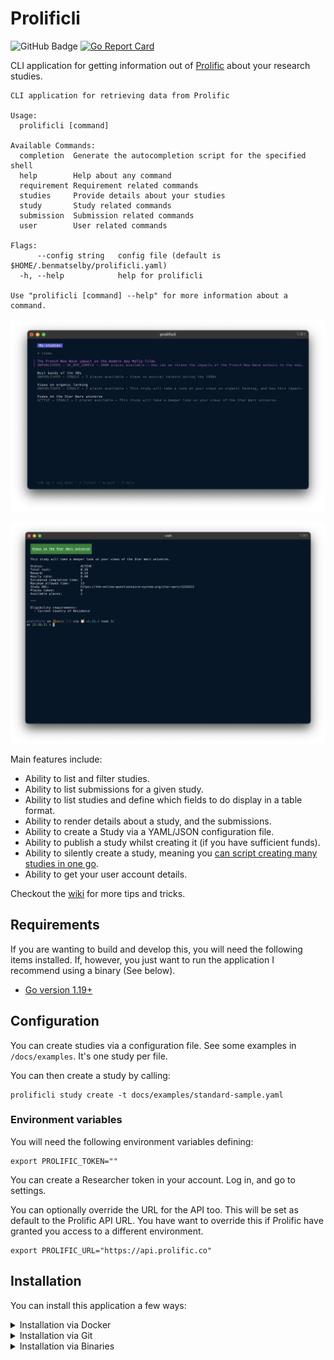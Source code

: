 # Prolificli

![GitHub Badge](https://github.com/benmatselby/prolificli/workflows/Go/badge.svg)
[![Go Report Card](https://goreportcard.com/badge/github.com/benmatselby/prolificli)](https://goreportcard.com/report/github.com/benmatselby/prolificli)

CLI application for getting information out of [Prolific](https://www.prolific.co) about your research studies.

```text
CLI application for retrieving data from Prolific

Usage:
  prolificli [command]

Available Commands:
  completion  Generate the autocompletion script for the specified shell
  help        Help about any command
  requirement Requirement related commands
  studies     Provide details about your studies
  study       Study related commands
  submission  Submission related commands
  user        User related commands

Flags:
      --config string   config file (default is $HOME/.benmatselby/prolificli.yaml)
  -h, --help            help for prolificli

Use "prolificli [command] --help" for more information about a command.
```

![List view of studies](docs/img/list-view.png)

![Detail view of a study](docs/img/detail-view.png)

Main features include:

- Ability to list and filter studies.
- Ability to list submissions for a given study.
- Ability to list studies and define which fields to do display in a table format.
- Ability to render details about a study, and the submissions.
- Ability to create a Study via a YAML/JSON configuration file.
- Ability to publish a study whilst creating it (if you have sufficient funds).
- Ability to silently create a study, meaning you [can script creating many studies in one go](https://github.com/benmatselby/prolificli/wiki/Create-multiple-studies-via-a-bash-script).
- Ability to get your user account details.

Checkout the [wiki](https://github.com/benmatselby/prolificli/wiki) for more tips and tricks.

## Requirements

If you are wanting to build and develop this, you will need the following items installed. If, however, you just want to run the application I recommend using a binary (See below).

- [Go version 1.19+](https://go.dev/doc/install)

## Configuration

You can create studies via a configuration file. See some examples in `/docs/examples`. It's one study per file.

You can then create a study by calling:

```shell
prolificli study create -t docs/examples/standard-sample.yaml
```

### Environment variables

You will need the following environment variables defining:

```shell
export PROLIFIC_TOKEN=""
```

You can create a Researcher token in your account. Log in, and go to settings.

You can optionally override the URL for the API too. This will be set as default to the Prolific API URL. You have want to override this if Prolific have granted you access to a different environment.

```shell
export PROLIFIC_URL="https://api.prolific.co"
```

## Installation

You can install this application a few ways:

<details>
<summary>Installation via Docker</summary>

Other than requiring [docker](http://docker.com) to be installed, there are no other requirements to run the application this way.

```shell
$ docker run \
  --rm \
  -t \
  -ePROLIFIC_URL \
  -ePROLIFIC_TOKEN \
  -v "${HOME}/.benmatselby":/root/.benmatselby \
  benmatselby/prolificli:latest "$@"
```

The `latest` tag mentioned above can be changed to a released version. For all releases, see [here](https://hub.docker.com/repository/docker/benmatselby/prolificli/tags).

| Tag      | What it means                                                                           |
| -------- | --------------------------------------------------------------------------------------- |
| `latest` | The latest released version                                                             |
| `main`   | The latest git commit, not released as a tag yet                                        |
| `v*`     | [Docker releases](https://hub.docker.com/repository/docker/benmatselby/prolificli/tags) |

You can also build the image locally:

```shell
make docker-build
```

</details>

<details>
<summary>Installation via Git</summary>

```shell
git clone git@github.com:benmatselby/prolificli.git
cd prolificli
make all
./prolificli
```

You can also install into your `$GOPATH/bin` by running `make build && go install`.

</details>

<details>
<summary>Installation via Binaries</summary>

You can download the binaries from the [release pages](https://github.com/benmatselby/prolificli/releases). Find the release you want, and check the "Assets" section.

Once downloaded, be sure to put the binary in a folder that is referenced in your `$PATH`.

</details>
